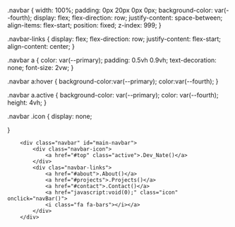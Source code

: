 
.navbar {
  width: 100%;
  padding: 0px 20px 0px 0px;
  background-color: var(--fourth);
  display: flex;
  flex-direction: row;
  justify-content: space-between;
  align-items: flex-start;
  position: fixed;
  z-index: 999;
}

.navbar-links {
  display: flex;
  flex-direction: row;
  justify-content: flex-start;
  align-content: center;
}

.navbar a {
  color: var(--primary);
  padding: 0.5vh 0.9vh;
  text-decoration: none;
  font-size: 2vw;
}

.navbar a:hover {
  background-color:var(--primary);
  color:var(--fourth);
}

.navbar a.active {
  background-color: var(--primary);
  color: var(--fourth);
  height: 4vh;
}

.navbar .icon {
  display: none;

}


        <div class="navbar" id="main-navbar">
            <div class="navbar-icon">
                <a href="#top" class="active">.Dev_Nate()</a>
            </div>
            <div clas="navbar-links">
                <a href="#about">.About()</a>
                <a href="#projects">.Projects()</a>
                <a href="#contact">.Contact()</a>
                <a href="javascript:void(0);" class="icon" onclick="navBar()">
                <i class="fa fa-bars"></i></a>
            </div>
        </div>